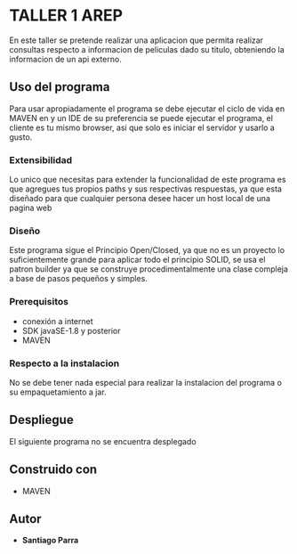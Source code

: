 # TALLER 1 AREP
En este taller se pretende realizar una aplicacion que permita realizar consultas respecto a informacion de peliculas dado su titulo, obteniendo la informacion de un api externo.

## Uso del programa

Para usar apropiadamente el programa se debe ejecutar el ciclo de vida en MAVEN en y un IDE de su preferencia se puede ejecutar el programa, el cliente es tu mismo browser, asi que solo es iniciar el servidor y usarlo a gusto.

### Extensibilidad

Lo unico que necesitas para extender la funcionalidad de este programa es que agregues tus propios paths y sus respectivas respuestas, ya que esta diseñado para que cualquier persona desee hacer un host local de una pagina web

### Diseño

  Este programa sigue el Principio Open/Closed, ya que no es un proyecto lo suficientemente grande para aplicar todo el principio SOLID, se usa el patron builder ya que se construye procedimentalmente una clase compleja a base de pasos pequeños y simples.
  
### Prerequisitos

  * conexión a internet
  * SDK javaSE-1.8 y posterior
  * MAVEN

### Respecto a la instalacion
  No se debe tener nada especial para realizar la instalacion del programa o su empaquetamiento a jar.

## Despliegue

  El siguiente programa no se encuentra desplegado

## Construido con
  * MAVEN
  
## Autor

 * **Santiago Parra**
